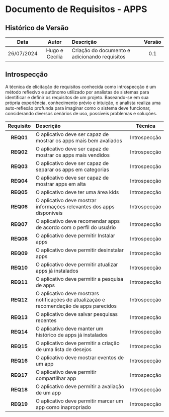 
# Documento de Requisitos - APPS

## Histórico de Versão 
| **Data** | **Autor** | **Descrição** | **Versão** |
| :--: | :--: | :-- | :--: |
| 26/07/2024 | Hugo e Cecília | Criação do documento e adicionando requisitos | 0.1 |

## Introspecção

A técnica de elicitação de requisitos conhecida como introspecção é um método reflexivo e autônomo utilizado por
analistas de sistemas para identificar e definir os requisitos de um projeto. Baseando-se em sua própria experiência,
conhecimento prévio e intuição, o analista realiza uma auto-reflexão profunda para imaginar como o sistema deve funcionar,
considerando diversos cenários de uso, possíveis problemas e soluções.


| **Requisito** | **Descrição** | **Técnica** |
| :--: | :-- | :--: |
| **REQ01** | O aplicativo deve ser capaz de mostrar os apps mais bem avaliados | Introspecção |
| **REQ02** | O aplicativo deve ser capaz de mostrar os apps mais vendidos | Introspecção |
| **REQ03** | O aplicativo deve ser capaz de separar os apps em categorias | Introspecção |
| **REQ04** | O aplicativo deve ser capaz de mostrar apps em alta | Introspecção |
| **REQ05** | O aplicativo deve ter uma área kids | Introspecção |
| **REQ06** | O aplicativo deve mostrar informações relevantes dos apps disponiveis| Introspecção |
| **REQ07** | O aplicativo deve recomendar apps de acordo com o perfil do usuário | Introspecção |
| **REQ08** | O aplicativo deve permitir Instalar apps | Introspecção |
| **REQ09** | O aplicativo deve permitir desinstalar apps | Introspecção |
| **REQ10** | O aplicativo deve permitir atualizar apps já instalados | Introspecção |
| **REQ11** | O aplicativo deve permitir a pesquisa de apps | Introspecção |
| **REQ12** | O aplicativo deve mostrars notificações de atualização e recomendação de apps parecidos | Introspecção |
| **REQ13** | O aplicativo deve salvar pesquisas recentes | Introspecção |
| **REQ14** | O aplicativo deve manter um histórico de apps já instalados | Introspecção |
| **REQ15** | O aplicativo deve permitir a criação de uma lista de desejos | Introspecção |
| **REQ16** | O aplicativo deve mostrar eventos de um app | Introspecção |
| **REQ17** | O aplicativo deve permitir compartilhar app | Introspecção |
| **REQ18** | O aplicativo deve permitir a avaliação de um app | Introspecção |
| **REQ19** | O aplicativo deve permitir marcar um app como inapropriado | Introspecção |
